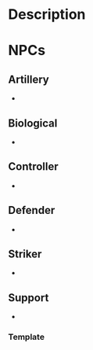 # Description

# NPCs
## Artillery
- 
## Biological
- 
## Controller
- 
## Defender
- 
## Striker
- 
## Support
- 
### Template